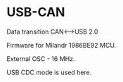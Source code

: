 # USB-CAN
Data transition CAN&lt;-->USB 2.0

Firmware for Milandr 1986BE92 MCU.

External OSC - 16 MHz.

USB CDC mode is used here.
